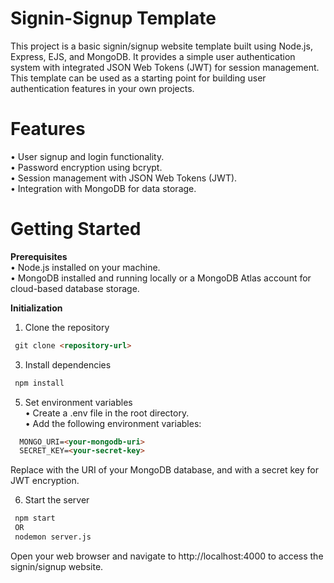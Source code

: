 # Signin-Signup Template

This project is a basic signin/signup website template built using Node.js, Express, EJS, and MongoDB.
It provides a simple user authentication system with integrated JSON Web Tokens (JWT) for session management.
This template can be used as a starting point for building user authentication features in your own projects.

# Features
  • User signup and login functionality.<br>
  • Password encryption using bcrypt.<br>
  • Session management with JSON Web Tokens (JWT).<br>
  • Integration with MongoDB for data storage.<br>

# Getting Started

**Prerequisites**<br>
  • Node.js installed on your machine.<br>
  • MongoDB installed and running locally or a MongoDB Atlas account for cloud-based database storage.<br>

**Initialization**<br>
1. Clone the repository<br>
```HTML
 git clone <repository-url>
```

3. Install dependencies<br>
```HTML
 npm install
```

5. Set environment variables<br>
  • Create a .env file in the root directory.<br>
  • Add the following environment variables:<br>
```HTML
  MONGO_URI=<your-mongodb-uri>
  SECRET_KEY=<your-secret-key>
```
Replace <your-mongodb-uri> with the URI of your MongoDB database, and <your-secret-key> with a secret key for JWT encryption.

6. Start the server<br>
```HTML
 npm start
 OR
 nodemon server.js
```

Open your web browser and navigate to http://localhost:4000 to access the signin/signup website.


 



